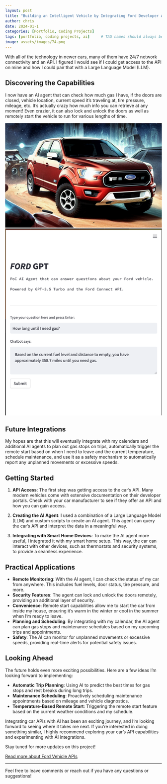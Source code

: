 ```yaml
---
layout: post
title: "Building an Intelligent Vehicle by Integrating Ford Developer APIs with AI"
author: chris
date: 2024-01-1
categories: [Portfolio, Coding Projects]
tags: [portfolio, coding projects, ai]     # TAG names should always be lowercase
image: assets/images/74.png
---
```


With all of the technology in newer cars, many of them have 24/7 network connectivity and an API. I figured I would see if I could get access to the API on mine and how I could pair that with a Large Language Model (LLM). 

## Discovering the Capabilities

I now have an AI agent that can check how much gas I have, if the doors are closed, vehicle location, current speed it’s traveling at, tire pressure, mileage, etc. It’s actually crazy how much info you can retrieve at any moment! Even crazier, it can also lock and unlock the doors as well as remotely start the vehicle to run for various lengths of time. 

![FordGPT](/assets/images/74.png)
![FordGPT](/assets/images/fordgpt1.png)  

## Future Integrations

My hopes are that this will eventually integrate with my calendars and additional AI agents to plan out gas stops on trips, automatically trigger the remote start based on when I need to leave and the current temperature, schedule maintenance, and use it as a safety mechanism to automatically report any unplanned movements or excessive speeds.

## Getting Started

1. **API Access**: The first step was getting access to the car’s API. Many modern vehicles come with extensive documentation on their developer portals. Check with your car manufacturer to see if they offer an API and how you can gain access.

2. **Creating the AI Agent**: I used a combination of a Large Language Model (LLM) and custom scripts to create an AI agent. This agent can query the car’s API and interpret the data in a meaningful way.

3. **Integrating with Smart Home Devices**: To make the AI agent more useful, I integrated it with my smart home setup. This way, the car can interact with other devices, such as thermostats and security systems, to provide a seamless experience.

## Practical Applications

- **Remote Monitoring**: With the AI agent, I can check the status of my car from anywhere. This includes fuel levels, door status, tire pressure, and more.
- **Security Features**: The agent can lock and unlock the doors remotely, providing an additional layer of security.
- **Convenience**: Remote start capabilities allow me to start the car from inside my house, ensuring it’s warm in the winter or cool in the summer when I’m ready to leave.
- **Planning and Scheduling**: By integrating with my calendar, the AI agent can plan gas stops and maintenance schedules based on my upcoming trips and appointments.
- **Safety**: The AI can monitor for unplanned movements or excessive speeds, providing real-time alerts for potential safety issues.

## Looking Ahead

The future holds even more exciting possibilities. Here are a few ideas I’m looking forward to implementing:

- **Automatic Trip Planning**: Using AI to predict the best times for gas stops and rest breaks during long trips.
- **Maintenance Scheduling**: Proactively scheduling maintenance appointments based on mileage and vehicle diagnostics.
- **Temperature-Based Remote Start**: Triggering the remote start feature based on the current weather conditions and my schedule.

Integrating car APIs with AI has been an exciting journey, and I’m looking forward to seeing where it takes me next. If you’re interested in doing something similar, I highly recommend exploring your car’s API capabilities and experimenting with AI integrations. 

Stay tuned for more updates on this project!

[Read more about Ford Vehicle APIs](https://developer.ford.com)  

---

Feel free to leave comments or reach out if you have any questions or suggestions!

